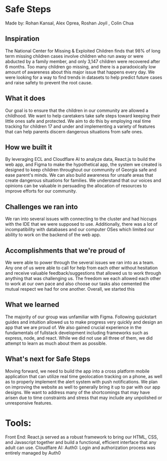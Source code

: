 # Safe Steps
Made by: Rohan Kansal, Alex Oprea, Roshan Joyil , Colin Chua

## Inspiration
The National Center for Missing & Exploited Children finds that 98% of long term missing children cases involve children who run away or were abducted by a family member, and only 3,147 children were recovered after 6 months. Too many children go missing, and there is a paradoxically low amount of awareness about this major issue that happens every day. We were looking for a way to find trends in datasets to help predict future cases and raise safety to prevent the root cause.

## What it does
Our goal is to ensure that the children in our community are allowed a childhood. We want to help caretakers take safe steps toward keeping their little ones safe and protected. We aim to do this by employing real time tracking for children 17 and under and implementing a variety of features that can help parents discern dangerous situations from safe ones.

## How we built it

By leveraging ECL and Cloudflare AI to analyze data, React.js to build the web app, and Figma to make the hypothetical app, the system we created is designed to keep children throughout our community of Georgia safe and ease parent's minds. We can also build awareness for unsafe areas that create dangerous situations for families. We understand that our voices and opinions can be valuable in persuading the allocation of resources to improve efforts for our community.

## Challenges we ran into

We ran into several issues with connecting to the cluster and had hiccups with the IDE that we were supposed to use. Additionally, there was a lot of incompatibility with databases and our computer OSes which limited our ability to work on the backend of the web app.

## Accomplishments that we're proud of

We were able to power through the several issues we ran into as a team. Any one of us were able to call for help from each other without hesitation and receive valuable feedback/suggestions that allowed us to work through anything that was challenging us. The freedom we each allowed each other to work at our own pace and also choose our tasks also cemented the mutual respect we had for one another. Overall, we started this 

## What we learned
	
The majority of our group was unfamiliar with Figma. Following quickstart guides and intuition allowed us to make progress very quickly and design an app that we are proud of. We also gained crucial experience in the fundamentals of fullstack development including frameworks such as express, node, and react. While we did not use all three of them, we did attempt to learn as much about them as possible. 

## What's next for Safe Steps

Moving forward, we need to build the app into a cross platform mobile application that can utilize real time geolocation tracking on a phone, as well as to properly implement the alert system with push notifications. We plan on improving the website as well to generally bring it up to par with our app designs. We want to address many of the shortcomings that may have arisen due to time constraints and stress that may include any unpolished or unresponsive features.


# Tools:
Front End: React.js served as a robust framework to bring our HTML, CSS, and Javascript together and build a functional, efficient interface that any adult can use.
Cloudflare AI: 
Auth0: Login and authorization process was entirely managed by Auth0


